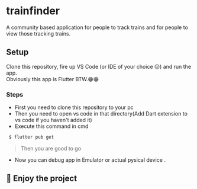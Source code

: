 # trainfinder

A community based application for people to track trains and for people to view those tracking trains. 

## Setup

Clone this repository, fire up VS Code (or IDE of your choice 😕) and run the app.  
Obviously this app is Flutter BTW.😁😁



###  Steps
- First you need to clone this repository to your pc
- Then you need to open vs code in that directory(Add Dart extension to vs code if you haven't added it)
- Execute this command in cmd
```bash
 $ flutter pub get
```
> Then you are good to go
- Now you can debug app in Emulator or actual pysical device .


## :ghost: Enjoy the project
